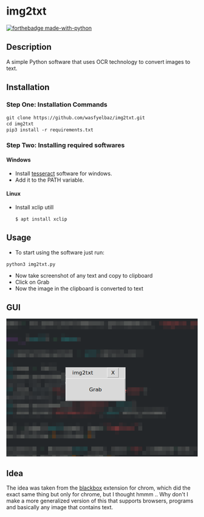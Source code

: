 # img2txt
[![forthebadge made-with-python](http://ForTheBadge.com/images/badges/made-with-python.svg)](https://www.python.org/)
## Description
A simple Python software that uses OCR technology to convert images to text.

## Installation

### Step One: Installation Commands
```commandline
git clone https://github.com/wasfyelbaz/img2txt.git
cd img2txt
pip3 install -r requirements.txt
```

### Step Two: Installing required softwares

#### Windows
- Install [tesseract](https://tesseract-ocr.github.io/tessdoc/Installation.html) software for windows.
- Add it to the PATH variable.

#### Linux
- Install xclip utill
    ```commandline
    $ apt install xclip
    ```

## Usage
- To start using the software just run:
```commandline
python3 img2txt.py
```
- Now take screenshot of any text and copy to clipboard
- Click on Grab
- Now the image in the clipboard is converted to text

## GUI
![forthebadge made-with-python](gui-screenshot.png)

## Idea
The idea was taken from the [blackbox](https://chrome.google.com/webstore/detail/blackbox-select-copy-past/mcgbeeipkmelnpldkobichboakdfaeon)
 extension for chrom, which did the exact same thing but only for chrome, but I thought hmmm .. Why don't I make a more generalized version of this that supports browsers, programs and basically any image that contains text.


